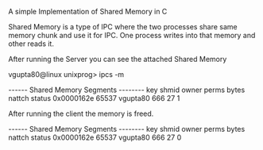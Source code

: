 A simple Implementation of Shared Memory in C

Shared Memory is a type of IPC where the two processes share same memory chunk and use it for IPC. One process writes into that memory and other reads it.

After running the Server you can see the attached Shared Memory 

vgupta80@linux unixprog> ipcs -m

------ Shared Memory Segments --------
key		shmid	  owner	  perms	  bytes	  nattch	 status
0x0000162e 65537	  vgupta80  666		27		 1

After running the client the memory is freed.

------ Shared Memory Segments --------
key		shmid	  owner	  perms	  bytes	  nattch	 status
0x0000162e 65537	  vgupta80  666		27		 0
